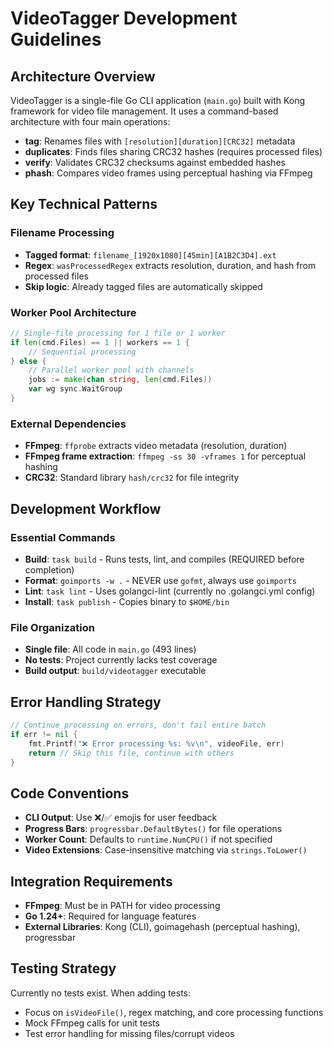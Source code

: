 # VideoTagger Development Guidelines

## Architecture Overview
VideoTagger is a single-file Go CLI application (`main.go`) built with Kong framework for video file management. It uses a command-based architecture with four main operations:

- **tag**: Renames files with `[resolution][duration][CRC32]` metadata
- **duplicates**: Finds files sharing CRC32 hashes (requires processed files)
- **verify**: Validates CRC32 checksums against embedded hashes
- **phash**: Compares video frames using perceptual hashing via FFmpeg

## Key Technical Patterns

### Filename Processing
- **Tagged format**: `filename_[1920x1080][45min][A1B2C3D4].ext`
- **Regex**: `wasProcessedRegex` extracts resolution, duration, and hash from processed files
- **Skip logic**: Already tagged files are automatically skipped

### Worker Pool Architecture
```go
// Single-file processing for 1 file or 1 worker
if len(cmd.Files) == 1 || workers == 1 {
    // Sequential processing
} else {
    // Parallel worker pool with channels
    jobs := make(chan string, len(cmd.Files))
    var wg sync.WaitGroup
}
```

### External Dependencies
- **FFmpeg**: `ffprobe` extracts video metadata (resolution, duration)
- **FFmpeg frame extraction**: `ffmpeg -ss 30 -vframes 1` for perceptual hashing
- **CRC32**: Standard library `hash/crc32` for file integrity

## Development Workflow

### Essential Commands
- **Build**: `task build` - Runs tests, lint, and compiles (REQUIRED before completion)
- **Format**: `goimports -w .` - NEVER use `gofmt`, always use `goimports`
- **Lint**: `task lint` - Uses golangci-lint (currently no .golangci.yml config)
- **Install**: `task publish` - Copies binary to `$HOME/bin`

### File Organization
- **Single file**: All code in `main.go` (493 lines)
- **No tests**: Project currently lacks test coverage
- **Build output**: `build/videotagger` executable

## Error Handling Strategy
```go
// Continue processing on errors, don't fail entire batch
if err != nil {
    fmt.Printf("❌ Error processing %s: %v\n", videoFile, err)
    return // Skip this file, continue with others
}
```

## Code Conventions
- **CLI Output**: Use ❌/✅ emojis for user feedback
- **Progress Bars**: `progressbar.DefaultBytes()` for file operations
- **Worker Count**: Defaults to `runtime.NumCPU()` if not specified
- **Video Extensions**: Case-insensitive matching via `strings.ToLower()`

## Integration Requirements
- **FFmpeg**: Must be in PATH for video processing
- **Go 1.24+**: Required for language features
- **External Libraries**: Kong (CLI), goimagehash (perceptual hashing), progressbar

## Testing Strategy
Currently no tests exist. When adding tests:
- Focus on `isVideoFile()`, regex matching, and core processing functions
- Mock FFmpeg calls for unit tests
- Test error handling for missing files/corrupt videos